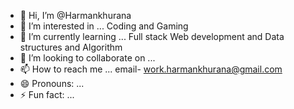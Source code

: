 - 👋 Hi, I’m @Harmankhurana
- 👀 I’m interested in ... Coding and Gaming
- 🌱 I’m currently learning ... Full stack Web development and Data structures and Algorithm
- 💞️ I’m looking to collaborate on ... 
- 📫 How to reach me ... email- work.harmankhurana@gmail.com
- 😄 Pronouns: ...
- ⚡ Fun fact: ...

<!---
Harmankhurana/Harmankhurana is a ✨ special ✨ repository because its `README.md` (this file) appears on your GitHub profile.
You can click the Preview link to take a look at your changes.
--->
